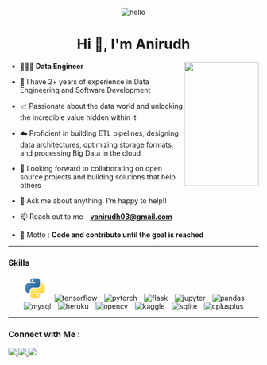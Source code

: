 <p align="center"> <img src="https://raw.githubusercontent.com/Vrindagupta6828/Vrindagupta6828/master/assest/hello.gif" alt="hello" /> </p>
<h1 align="center">Hi 👋, I'm Anirudh</h1>

<img align="right" width="150" height="250" src="https://user-images.githubusercontent.com/76843281/105200067-705e8800-5b65-11eb-9cfc-bbb74fdb8987.png"/>

- 🧑🏻‍💻 **Data Engineer**

- 👀 I have 2+ years of experience in Data Engineering and Software Development
- 📈 Passionate about the data world and unlocking the incredible value hidden within it
- ☁️ Proficient in building ETL pipelines, designing data architectures, optimizing storage formats, and processing Big Data in the cloud
- 🤝 Looking forward to collaborating on open source projects and building solutions that help others
- 💬 Ask me about anything. I'm happy to help!!
- 📫 Reach out to me - **vanirudh03@gmail.com**
- 🎯 Motto : **Code and contribute until the goal is reached**

---

### Skills

<p align="center">
<img src="https://raw.githubusercontent.com/devicons/devicon/master/icons/python/python-original.svg" alt="react" width="50" hspace="5" height="50"/>
<img src="https://cdn.jsdelivr.net/gh/devicons/devicon/icons/tensorflow/tensorflow-original.svg" alt="tensorflow" width="50" hspace="5" height="50" />
<img src="https://cdn.jsdelivr.net/gh/devicons/devicon/icons/pytorch/pytorch-original.svg" alt="pytorch" width="50" hspace="5" height="50" />
<img src="https://cdn.jsdelivr.net/gh/devicons/devicon/icons/flask/flask-original.svg"
alt="flask" width="50" hspace="5" height="50" />
<img src="https://cdn.jsdelivr.net/gh/devicons/devicon/icons/jupyter/jupyter-original-wordmark.svg" alt="jupyter" width="50" hspace="5" height="50" />
<img src="https://cdn.jsdelivr.net/gh/devicons/devicon/icons/pandas/pandas-original-wordmark.svg" alt="pandas" width="50" hspace="5" height="50" />
<img src="https://cdn.jsdelivr.net/gh/devicons/devicon/icons/mysql/mysql-original-wordmark.svg"
alt="mysql" width="50" hspace="5" height="50" />
<img src="https://cdn.jsdelivr.net/gh/devicons/devicon/icons/heroku/heroku-plain-wordmark.svg"
alt="heroku" width="50" hspace="5" height="50" />
<img src="https://cdn.jsdelivr.net/gh/devicons/devicon/icons/opencv/opencv-original-wordmark.svg" alt="opencv" width="50" hspace="5" height="50"/>
<img src="https://cdn.jsdelivr.net/gh/devicons/devicon/icons/kaggle/kaggle-original-wordmark.svg"
alt="kaggle" width="50" hspace="5" height="50"/>
<img src="https://cdn.jsdelivr.net/gh/devicons/devicon/icons/sqlite/sqlite-original-wordmark.svg"
alt="sqlite" width="50" hspace="5" height="50"/>
<img src="https://cdn.jsdelivr.net/gh/devicons/devicon/icons/cplusplus/cplusplus-original.svg"
alt="cplusplus" width="50" hspace="5" height="50" />
</p>



---

<h3> Connect with Me :</h3>

   <a href="https://www.linkedin.com/in/anirudh-venkatesan-638996199/">
        <img height="30" src="https://img.shields.io/badge/linkedin-blue.svg?&style=for-the-badge&logo=linkedin&logoColor=white"/>
      </a>

   <a href="https://github.com/Anirudh2305">
        <img height="30" src="https://img.shields.io/badge/Github-%23000000.svg?&style=for-the-badge&logo=github&logoColor=white"/>
      </a>
   <a href="mailto:vanirudh03@gmail.com">
        <img height="30" src="https://img.shields.io/badge/gmail-c14438?&style=for-the-badge&logo=gmail&logoColor=white">
      </a>
</p>
